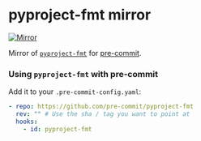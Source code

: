 # pyproject-fmt mirror

[![Mirror](https://github.com/tox-dev/pyproject-fmt/actions/workflows/main.yml/badge.svg)](https://github.com/tox-dev/pyproject-fmt/actions/workflows/main.yml)

Mirror of [`pyproject-fmt`](https://github.com/tox-dev/toml-fmt/tree/main/pyproject-fmt) for
[pre-commit](https://github.com/pre-commit/pre-commit).

### Using `pyproject-fmt` with pre-commit

Add it to your `.pre-commit-config.yaml`:

```yaml
- repo: https://github.com/pre-commit/pyproject-fmt
  rev: "" # Use the sha / tag you want to point at
  hooks:
    - id: pyproject-fmt
```

